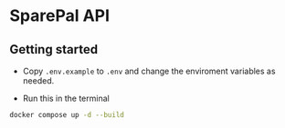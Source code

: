 # SparePal API

## Getting started

- Copy `.env.example` to `.env` and change the enviroment variables as needed.

- Run this in the terminal

```bash
docker compose up -d --build
```
